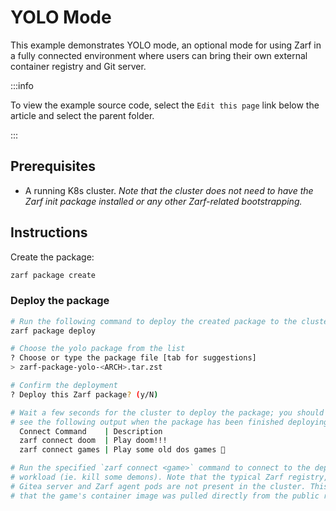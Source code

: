 # YOLO Mode

This example demonstrates YOLO mode, an optional mode for using Zarf in a fully connected environment where users can bring their own external container registry and Git server.

:::info

To view the example source code, select the `Edit this page` link below the article and select the parent folder.

:::

## Prerequisites

- A running K8s cluster. _Note that the cluster does not need to have the Zarf init package installed or any other Zarf-related bootstrapping._

## Instructions

Create the package:

``` bash
zarf package create
```

### Deploy the package

``` bash
# Run the following command to deploy the created package to the cluster
zarf package deploy

# Choose the yolo package from the list
? Choose or type the package file [tab for suggestions] 
> zarf-package-yolo-<ARCH>.tar.zst

# Confirm the deployment
? Deploy this Zarf package? (y/N) 

# Wait a few seconds for the cluster to deploy the package; you should
# see the following output when the package has been finished deploying:
  Connect Command    | Description
  zarf connect doom  | Play doom!!!
  zarf connect games | Play some old dos games 🦄

# Run the specified `zarf connect <game>` command to connect to the deployed 
# workload (ie. kill some demons). Note that the typical Zarf registry, 
# Gitea server and Zarf agent pods are not present in the cluster. This means 
# that the game's container image was pulled directly from the public registry and the URL was not mutated by Zarf.
```
